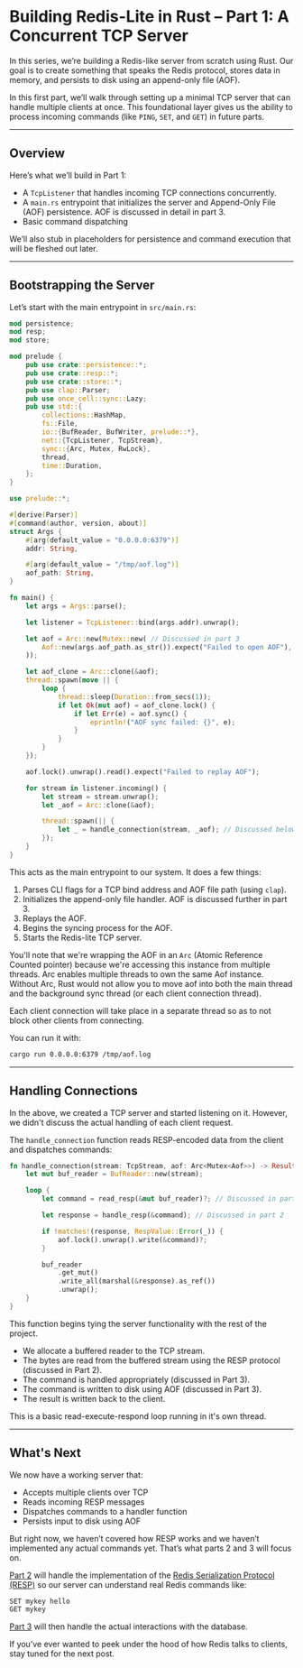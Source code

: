 # Building Redis-Lite in Rust – Part 1: A Concurrent TCP Server

In this series, we’re building a Redis-like server from scratch using Rust.
Our goal is to create something that speaks the Redis protocol,
stores data in memory, and persists to disk using an append-only file (AOF).

In this first part, we’ll walk through setting up a minimal TCP server
that can handle multiple clients at once. This foundational layer gives
us the ability to process incoming commands
(like `PING`, `SET`, and `GET`) in future parts.

---

## Overview

Here’s what we’ll build in Part 1:

- A `TcpListener` that handles incoming TCP connections concurrently.
- A `main.rs` entrypoint that initializes the server and Append-Only File
  (AOF) persistence. AOF is discussed in detail in part 3.
- Basic command dispatching

We’ll also stub in placeholders for persistence and command execution that
will be fleshed out later.

---

## Bootstrapping the Server

Let’s start with the main entrypoint in `src/main.rs`:

```rust
mod persistence;
mod resp;
mod store;

mod prelude {
    pub use crate::persistence::*;
    pub use crate::resp::*;
    pub use crate::store::*;
    pub use clap::Parser;
    pub use once_cell::sync::Lazy;
    pub use std::{
        collections::HashMap,
        fs::File,
        io::{BufReader, BufWriter, prelude::*},
        net::{TcpListener, TcpStream},
        sync::{Arc, Mutex, RwLock},
        thread,
        time::Duration,
    };
}

use prelude::*;

#[derive(Parser)]
#[command(author, version, about)]
struct Args {
    #[arg(default_value = "0.0.0.0:6379")]
    addr: String,

    #[arg(default_value = "/tmp/aof.log")]
    aof_path: String,
}

fn main() {
    let args = Args::parse();

    let listener = TcpListener::bind(args.addr).unwrap();

    let aof = Arc::new(Mutex::new( // Discussed in part 3
        Aof::new(args.aof_path.as_str()).expect("Failed to open AOF"),
    ));

    let aof_clone = Arc::clone(&aof);
    thread::spawn(move || {
        loop {
            thread::sleep(Duration::from_secs(1));
            if let Ok(mut aof) = aof_clone.lock() {
                if let Err(e) = aof.sync() {
                    eprintln!("AOF sync failed: {}", e);
                }
            }
        }
    });

    aof.lock().unwrap().read().expect("Failed to replay AOF");

    for stream in listener.incoming() {
        let stream = stream.unwrap();
        let _aof = Arc::clone(&aof);

        thread::spawn(|| {
            let _ = handle_connection(stream, _aof); // Discussed below
        });
    }
}
```

This acts as the main entrypoint to our system. It does a few things:

1. Parses CLI flags for a TCP bind address and AOF file path (using `clap`).
1. Initializes the append-only file handler. AOF is discussed further in part 3.
1. Replays the AOF.
1. Begins the syncing process for the AOF.
1. Starts the Redis-lite TCP server.

You'll note that we're wrapping the AOF in an `Arc`
(Atomic Reference Counted pointer) because we're accessing this
instance from multiple threads.
Arc enables multiple threads to own the same Aof instance.
Without Arc, Rust would not allow you to move aof into both the main thread
and the background sync thread (or each client connection thread).

Each client connection will take place in a separate thread so as to not
block other clients from connecting.

You can run it with:

```bash
cargo run 0.0.0.0:6379 /tmp/aof.log
```

---

## Handling Connections

In the above, we created a TCP server and started listening on it.
However, we didn't discuss the actual handling of each client request.

The `handle_connection` function reads RESP-encoded data from the client
and dispatches commands:

```rust
fn handle_connection(stream: TcpStream, aof: Arc<Mutex<Aof>>) -> Result<(), std::io::Error> {
    let mut buf_reader = BufReader::new(stream);

    loop {
        let command = read_resp(&mut buf_reader)?; // Discussed in part 2

        let response = handle_resp(&command); // Discussed in part 2

        if !matches!(response, RespValue::Error(_)) {
            aof.lock().unwrap().write(&command)?;
        }

        buf_reader
            .get_mut()
            .write_all(marshal(&response).as_ref())
            .unwrap();
    }
}
```

This function begins tying the server functionality with the rest of the project.

- We allocate a buffered reader to the TCP stream.
- The bytes are read from the buffered stream using the RESP protocol
  (discussed in Part 2).
- The command is handled appropriately (discussed in Part 3).
- The command is written to disk using AOF (discussed in Part 3).
- The result is written back to the client.

This is a basic read-execute-respond loop running in it's own thread.

---

## What's Next

We now have a working server that:

- Accepts multiple clients over TCP
- Reads incoming RESP messages
- Dispatches commands to a handler function
- Persists input to disk using AOF

But right now, we haven’t covered how RESP works and we haven’t
implemented any actual commands yet.
That’s what parts 2 and 3 will focus on.

[Part 2](./part2_resp.md)
will handle the implementation of the
[Redis Serialization Protocol (RESP)](https://redis.io/docs/latest/develop/reference/protocol-spec/)
so our server can understand real Redis commands like:

```txt
SET mykey hello
GET mykey
```

[Part 3](./part3_database.md)
will then handle the actual interactions with the database.

If you’ve ever wanted to peek under the hood of how Redis talks to
clients, stay tuned for the next post.
